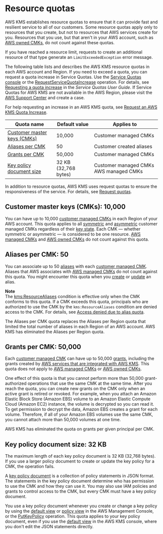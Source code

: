 # Resource quotas<a name="resource-limits"></a>

AWS KMS establishes resource quotas to ensure that it can provide fast and resilient service to all of our customers\. Some resource quotas apply only to resources that you create, but not to resources that AWS services create for you\. Resources that you use, but that aren't in your AWS account, such as [AWS owned CMKs](concepts.md#aws-owned-cmk), do not count against these quotas\.

If you have reached a resource limit, requests to create an additional resource of that type generate an `LimitExceededException` error message\. 

The following table lists and describes the AWS KMS resource quotas in each AWS account and Region\. If you need to exceed a quota, you can request a quota increase in Service Quotas\. Use the [Service Quotas console](https://console.aws.amazon.com/servicequotas) or the [RequestServiceQuotaIncrease](https://docs.aws.amazon.com/servicequotas/2019-06-24/apireference/API_RequestServiceQuotaIncrease.html) operation\. For details, see [Requesting a quota increase](https://docs.aws.amazon.com/servicequotas/latest/userguide/request-increase.html) in the *Service Quotas User Guide*\. If Service Quotas for AWS KMS are not available in the AWS Region, please visit the [AWS Support Center](https://console.aws.amazon.com/support/home) and create a case\. 

For help requesting an increase in an AWS KMS quota, see [Request an AWS KMS Quota Increase](increase-quota.md)\.


| Quota name | Default value | Applies to | 
| --- | --- | --- | 
| [Customer master keys \(CMKs\)](#customer-master-keys-limit) | 10,000 | Customer managed CMKs | 
| [Aliases per CMK](#aliases-per-key) | 50 | Customer created aliases | 
| [Grants per CMK](#grants-per-key) | 50,000 | Customer managed CMKs | 
| [Key policy document size](#key-policy-limit) | 32 KB \(32,768 bytes\) |  Customer managed CMKs AWS managed CMKs  | 

In addition to resource quotas, AWS KMS uses request quotas to ensure the responsiveness of the service\. For details, see [Request quotas](requests-per-second.md)\.

## Customer master keys \(CMKs\): 10,000<a name="customer-master-keys-limit"></a>

You can have up to 10,000 [customer managed CMKs](concepts.md#customer-cmk) in each Region of your AWS account\. This quota applies to all [symmetric](symm-asymm-concepts.md#symmetric-cmks) and [asymmetric](symm-asymm-concepts.md#asymmetric-cmks) customer managed CMKs regardless of their [key state](key-state.md)\. Each CMK — whether symmetric or asymmetric — is considered to be one resource\. [AWS managed CMKs](concepts.md#aws-managed-cmk) and [AWS owned CMKs](concepts.md#aws-owned-cmk) do not count against this quota\.

## Aliases per CMK: 50<a name="aliases-per-key"></a>

You can associate up to 50 [aliases](kms-alias.md) with each [customer managed CMK](concepts.md#customer-cmk)\. Aliases that AWS associates with [AWS managed CMKs](concepts.md#aws-managed-cmk) do not count against this quota\. You might encounter this quota when you [create](alias-manage.md#alias-create) or [update](alias-manage.md#alias-update) an alias\.

**Note**  
The [kms:ResourceAliases](policy-conditions.md#conditions-kms-resource-aliases) condition is effective only when the CMK conforms to this quota\. If a CMK exceeds this quota, principals who are authorized to use the CMK by the `kms:ResourceAliases` condition are denied access to the CMK\. For details, see [Access denied due to alias quota](abac.md#access-denied-alias-quota)\.

The Aliases per CMK quota replaces the Aliases per Region quota that limited the total number of aliases in each Region of an AWS account\. AWS KMS has eliminated the Aliases per Region quota\.

## Grants per CMK: 50,000<a name="grants-per-key"></a>

Each [customer managed CMK](concepts.md#customer-cmk) can have up to 50,000 [grants](grants.md), including the grants created by [AWS services that are integrated with AWS KMS](https://aws.amazon.com/kms/features/#AWS_Service_Integration)\. This quota does not apply to [AWS managed CMKs](concepts.md#aws-managed-cmk) or [AWS owned CMKs](concepts.md#aws-owned-cmk)\.

One effect of this quota is that you cannot perform more than 50,000 grant\-authorized operations that use the same CMK at the same time\. After you reach the quota, you can create new grants on the CMK only when an active grant is retired or revoked\. For example, when you attach an Amazon Elastic Block Store \(Amazon EBS\) volume to an Amazon Elastic Compute Cloud \(Amazon EC2\) instance, the volume is decrypted so you can read it\. To get permission to decrypt the data, Amazon EBS creates a grant for each volume\. Therefore, if all of your Amazon EBS volumes use the same CMK, you cannot attach more than 50,000 volumes at one time\.

AWS KMS has eliminated the quota on grants per given principal per CMK\.

## Key policy document size: 32 KB<a name="key-policy-limit"></a>

The maximum length of each key policy document is 32 KB \(32,768 bytes\)\. If you use a larger policy document to create or update the key policy for a CMK, the operation fails\. 

A [key policy document](key-policies.md#key-policy-overview) is a collection of policy statements in JSON format\. The statements in the key policy document determine who has permission to use the CMK and how they can use it\. You may also use IAM policies and grants to control access to the CMK, but every CMK must have a key policy document\. 

You use a key policy document whenever you create or change a key policy by using the [default view](key-policy-modifying.md#key-policy-modifying-how-to-console-default-view) or [policy view](key-policy-modifying.md#key-policy-modifying-how-to-console-policy-view) in the AWS Management Console, or the [PutKeyPolicy](https://docs.aws.amazon.com/kms/latest/APIReference/API_PutKeyPolicy.html) operation\. This quota applies to your key policy document, even if you use the [default view](key-policy-modifying.md#key-policy-modifying-how-to-console-default-view) in the AWS KMS console, where you don't edit the JSON statements directly\.